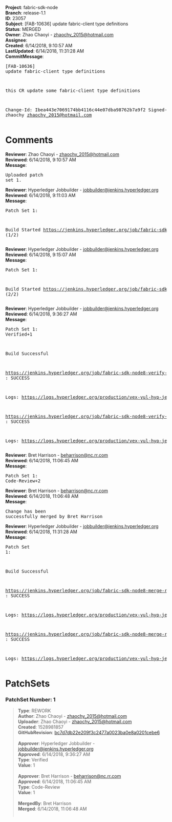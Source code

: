 <strong>Project</strong>: fabric-sdk-node<br><strong>Branch</strong>: release-1.1<br><strong>ID</strong>: 23057<br><strong>Subject</strong>: [FAB-10636] update fabric-client type definitions<br><strong>Status</strong>: MERGED<br><strong>Owner</strong>: Zhao Chaoyi - zhaochy_2015@hotmail.com<br><strong>Assignee</strong>:<br><strong>Created</strong>: 6/14/2018, 9:10:57 AM<br><strong>LastUpdated</strong>: 6/14/2018, 11:31:28 AM<br><strong>CommitMessage</strong>:<br><pre>[FAB-10636] update fabric-client type definitions

this CR update some fabric-client type definitions

Change-Id: Ibea443e7069174bb4116c44e07dba98762b7a9f2
Signed-off-by: zhaochy <zhaochy_2015@hotmail.com>
</pre><h1>Comments</h1><strong>Reviewer</strong>: Zhao Chaoyi - zhaochy_2015@hotmail.com<br><strong>Reviewed</strong>: 6/14/2018, 9:10:57 AM<br><strong>Message</strong>: <pre>Uploaded patch set 1.</pre><strong>Reviewer</strong>: Hyperledger Jobbuilder - jobbuilder@jenkins.hyperledger.org<br><strong>Reviewed</strong>: 6/14/2018, 9:11:03 AM<br><strong>Message</strong>: <pre>Patch Set 1:

Build Started https://jenkins.hyperledger.org/job/fabric-sdk-node8-verify-release-1.1-s390x/4/ (1/2)</pre><strong>Reviewer</strong>: Hyperledger Jobbuilder - jobbuilder@jenkins.hyperledger.org<br><strong>Reviewed</strong>: 6/14/2018, 9:15:07 AM<br><strong>Message</strong>: <pre>Patch Set 1:

Build Started https://jenkins.hyperledger.org/job/fabric-sdk-node8-verify-release-1.1-x86_64/5/ (2/2)</pre><strong>Reviewer</strong>: Hyperledger Jobbuilder - jobbuilder@jenkins.hyperledger.org<br><strong>Reviewed</strong>: 6/14/2018, 9:36:27 AM<br><strong>Message</strong>: <pre>Patch Set 1: Verified+1

Build Successful 

https://jenkins.hyperledger.org/job/fabric-sdk-node8-verify-release-1.1-x86_64/5/ : SUCCESS

Logs: https://logs.hyperledger.org/production/vex-yul-hyp-jenkins-3/fabric-sdk-node8-verify-release-1.1-x86_64/5

https://jenkins.hyperledger.org/job/fabric-sdk-node8-verify-release-1.1-s390x/4/ : SUCCESS

Logs: https://logs.hyperledger.org/production/vex-yul-hyp-jenkins-3/fabric-sdk-node8-verify-release-1.1-s390x/4</pre><strong>Reviewer</strong>: Bret Harrison - beharrison@nc.rr.com<br><strong>Reviewed</strong>: 6/14/2018, 11:06:45 AM<br><strong>Message</strong>: <pre>Patch Set 1: Code-Review+2</pre><strong>Reviewer</strong>: Bret Harrison - beharrison@nc.rr.com<br><strong>Reviewed</strong>: 6/14/2018, 11:06:48 AM<br><strong>Message</strong>: <pre>Change has been successfully merged by Bret Harrison</pre><strong>Reviewer</strong>: Hyperledger Jobbuilder - jobbuilder@jenkins.hyperledger.org<br><strong>Reviewed</strong>: 6/14/2018, 11:31:28 AM<br><strong>Message</strong>: <pre>Patch Set 1:

Build Successful 

https://jenkins.hyperledger.org/job/fabric-sdk-node8-merge-release-1.1-x86_64/3/ : SUCCESS

Logs: https://logs.hyperledger.org/production/vex-yul-hyp-jenkins-3/fabric-sdk-node8-merge-release-1.1-x86_64/3

https://jenkins.hyperledger.org/job/fabric-sdk-node8-merge-release-1.1-s390x/2/ : SUCCESS

Logs: https://logs.hyperledger.org/production/vex-yul-hyp-jenkins-3/fabric-sdk-node8-merge-release-1.1-s390x/2</pre><h1>PatchSets</h1><h3>PatchSet Number: 1</h3><blockquote><strong>Type</strong>: REWORK<br><strong>Author</strong>: Zhao Chaoyi - zhaochy_2015@hotmail.com<br><strong>Uploader</strong>: Zhao Chaoyi - zhaochy_2015@hotmail.com<br><strong>Created</strong>: 1528981857<br><strong>GitHubRevision</strong>: [bc7d7db22e209f3c2477a0023ba0e8a0201cebe6](https://github.com/hyperledger/fabric-sdk-node/commit/bc7d7db22e209f3c2477a0023ba0e8a0201cebe6)<br><br><strong>Approver</strong>: Hyperledger Jobbuilder - jobbuilder@jenkins.hyperledger.org<br><strong>Approved</strong>: 6/14/2018, 9:36:27 AM<br><strong>Type</strong>: Verified<br><strong>Value</strong>: 1<br><br><strong>Approver</strong>: Bret Harrison - beharrison@nc.rr.com<br><strong>Approved</strong>: 6/14/2018, 11:06:45 AM<br><strong>Type</strong>: Code-Review<br><strong>Value</strong>: 1<br><br><strong>MergedBy</strong>: Bret Harrison<br><strong>Merged</strong>: 6/14/2018, 11:06:48 AM<br><br></blockquote>